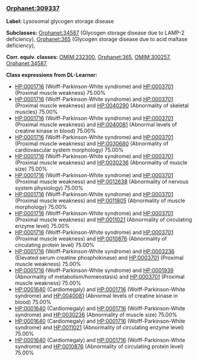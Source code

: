 
### [Orphanet:309337](http://www.orpha.net/ORDO/Orphanet_309337)
**Label:** Lysosomal glycogen storage disease

**Subclasses:** [Orphanet:34587](http://www.orpha.net/ORDO/Orphanet_34587) (Glycogen storage disease due to LAMP-2 deficiency), [Orphanet:365](http://www.orpha.net/ORDO/Orphanet_365) (Glycogen storage disease due to acid maltase deficiency), 

**Corr. equiv. classes:** [OMIM:232300](http://purl.obolibrary.org/obo/OMIM_232300), [Orphanet:365](http://www.orpha.net/ORDO/Orphanet_365), [OMIM:300257](http://purl.obolibrary.org/obo/OMIM_300257), [Orphanet:34587](http://www.orpha.net/ORDO/Orphanet_34587), 

**Class expressions from DL-Learner:**

- [HP:0001716](http://purl.obolibrary.org/obo/HP_0001716) (Wolff-Parkinson-White syndrome) and [HP:0003701](http://purl.obolibrary.org/obo/HP_0003701) (Proximal muscle weakness) 75.00%
- [HP:0001716](http://purl.obolibrary.org/obo/HP_0001716) (Wolff-Parkinson-White syndrome) and [HP:0003701](http://purl.obolibrary.org/obo/HP_0003701) (Proximal muscle weakness) and [HP:0040290](http://purl.obolibrary.org/obo/HP_0040290) (Abnormality of skeletal muscles) 75.00%
- [HP:0001716](http://purl.obolibrary.org/obo/HP_0001716) (Wolff-Parkinson-White syndrome) and [HP:0003701](http://purl.obolibrary.org/obo/HP_0003701) (Proximal muscle weakness) and [HP:0040081](http://purl.obolibrary.org/obo/HP_0040081) (Abnormal levels of creatine kinase in blood) 75.00%
- [HP:0001716](http://purl.obolibrary.org/obo/HP_0001716) (Wolff-Parkinson-White syndrome) and [HP:0003701](http://purl.obolibrary.org/obo/HP_0003701) (Proximal muscle weakness) and [HP:0030680](http://purl.obolibrary.org/obo/HP_0030680) (Abnormality of cardiovascular system morphology) 75.00%
- [HP:0001716](http://purl.obolibrary.org/obo/HP_0001716) (Wolff-Parkinson-White syndrome) and [HP:0003701](http://purl.obolibrary.org/obo/HP_0003701) (Proximal muscle weakness) and [HP:0030236](http://purl.obolibrary.org/obo/HP_0030236) (Abnormality of muscle size) 75.00%
- [HP:0001716](http://purl.obolibrary.org/obo/HP_0001716) (Wolff-Parkinson-White syndrome) and [HP:0003701](http://purl.obolibrary.org/obo/HP_0003701) (Proximal muscle weakness) and [HP:0012638](http://purl.obolibrary.org/obo/HP_0012638) (Abnormality of nervous system physiology) 75.00%
- [HP:0001716](http://purl.obolibrary.org/obo/HP_0001716) (Wolff-Parkinson-White syndrome) and [HP:0003701](http://purl.obolibrary.org/obo/HP_0003701) (Proximal muscle weakness) and [HP:0011805](http://purl.obolibrary.org/obo/HP_0011805) (Abnormality of muscle morphology) 75.00%
- [HP:0001716](http://purl.obolibrary.org/obo/HP_0001716) (Wolff-Parkinson-White syndrome) and [HP:0003701](http://purl.obolibrary.org/obo/HP_0003701) (Proximal muscle weakness) and [HP:0011021](http://purl.obolibrary.org/obo/HP_0011021) (Abnormality of circulating enzyme level) 75.00%
- [HP:0001716](http://purl.obolibrary.org/obo/HP_0001716) (Wolff-Parkinson-White syndrome) and [HP:0003701](http://purl.obolibrary.org/obo/HP_0003701) (Proximal muscle weakness) and [HP:0010876](http://purl.obolibrary.org/obo/HP_0010876) (Abnormality of circulating protein level) 75.00%
- [HP:0001716](http://purl.obolibrary.org/obo/HP_0001716) (Wolff-Parkinson-White syndrome) and [HP:0003236](http://purl.obolibrary.org/obo/HP_0003236) (Elevated serum creatine phosphokinase) and [HP:0003701](http://purl.obolibrary.org/obo/HP_0003701) (Proximal muscle weakness) 75.00%
- [HP:0001716](http://purl.obolibrary.org/obo/HP_0001716) (Wolff-Parkinson-White syndrome) and [HP:0001939](http://purl.obolibrary.org/obo/HP_0001939) (Abnormality of metabolism/homeostasis) and [HP:0003701](http://purl.obolibrary.org/obo/HP_0003701) (Proximal muscle weakness) 75.00%
- [HP:0001640](http://purl.obolibrary.org/obo/HP_0001640) (Cardiomegaly) and [HP:0001716](http://purl.obolibrary.org/obo/HP_0001716) (Wolff-Parkinson-White syndrome) and [HP:0040081](http://purl.obolibrary.org/obo/HP_0040081) (Abnormal levels of creatine kinase in blood) 75.00%
- [HP:0001640](http://purl.obolibrary.org/obo/HP_0001640) (Cardiomegaly) and [HP:0001716](http://purl.obolibrary.org/obo/HP_0001716) (Wolff-Parkinson-White syndrome) and [HP:0030236](http://purl.obolibrary.org/obo/HP_0030236) (Abnormality of muscle size) 75.00%
- [HP:0001640](http://purl.obolibrary.org/obo/HP_0001640) (Cardiomegaly) and [HP:0001716](http://purl.obolibrary.org/obo/HP_0001716) (Wolff-Parkinson-White syndrome) and [HP:0011021](http://purl.obolibrary.org/obo/HP_0011021) (Abnormality of circulating enzyme level) 75.00%
- [HP:0001640](http://purl.obolibrary.org/obo/HP_0001640) (Cardiomegaly) and [HP:0001716](http://purl.obolibrary.org/obo/HP_0001716) (Wolff-Parkinson-White syndrome) and [HP:0010876](http://purl.obolibrary.org/obo/HP_0010876) (Abnormality of circulating protein level) 75.00%


